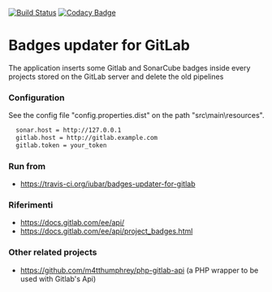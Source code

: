 [![Build Status](https://travis-ci.org/iubar/badges-updater-for-gitlab.svg?branch=master)](https://travis-ci.org/iubar/badges-updater-for-gitlab)
[![Codacy Badge](https://api.codacy.com/project/badge/Grade/2781d3e900d042d792c472621d8e7831)](https://www.codacy.com/app/Iubar/badges-updater-for-gitlab?utm_source=github.com&amp;utm_medium=referral&amp;utm_content=iubar/badges-updater-for-gitlab&amp;utm_campaign=Badge_Grade)

# Badges updater for GitLab

The application inserts some Gitlab and SonarCube badges inside every projects stored on the GitLab server and delete the old pipelines

### Configuration

See the config file "config.properties.dist" on the path "src\main\resources".
```sh
  sonar.host = http://127.0.0.1
  gitlab.host = http://gitlab.example.com
  gitlab.token = your_token
```

### Run from

- https://travis-ci.org/iubar/badges-updater-for-gitlab

### Riferimenti

- https://docs.gitlab.com/ee/api/
- https://docs.gitlab.com/ee/api/project_badges.html

### Other related projects

- https://github.com/m4tthumphrey/php-gitlab-api (a PHP wrapper to be used with Gitlab's Api)
